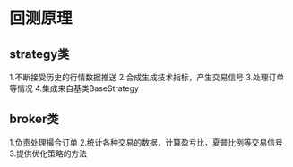 # 回测原理

## strategy类
1.不断接受历史的行情数据推送
2.合成生成技术指标，产生交易信号
3.处理订单等情况
4.集成来自基类BaseStrategy

## broker类
1.负责处理撮合订单
2.统计各种交易的数据，计算盈亏比，夏普比例等交易信号
3.提供优化策略的方法